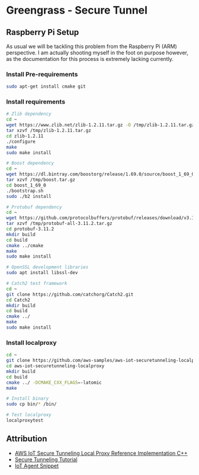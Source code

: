 # Greengrass - Secure Tunnel

## Raspberry Pi Setup

As usual we will be tackling this problem from the Raspberry Pi (ARM) perspective. I am actually shooting myself in the foot on purpose however, as the documentation for this process is extremely lacking currently.

### Install Pre-requirements

```bash
sudo apt-get install cmake git
```

### Install requirements

```bash
# Zlib dependency
cd ~
wget https://www.zlib.net/zlib-1.2.11.tar.gz -O /tmp/zlib-1.2.11.tar.gz
tar xzvf /tmp/zlib-1.2.11.tar.gz
cd zlib-1.2.11
./configure
make
sudo make install

# Boost dependency
cd ~
wget https://dl.bintray.com/boostorg/release/1.69.0/source/boost_1_69_0.tar.gz -O /tmp/boost.tar.gz
tar xzvf /tmp/boost.tar.gz
cd boost_1_69_0
./bootstrap.sh
sudo ./b2 install

# Protobuf dependency
cd ~
wget https://github.com/protocolbuffers/protobuf/releases/download/v3.11.2/protobuf-all-3.11.2.tar.gz -O /tmp/protobuf-all-3.11.2.tar.gz
tar xzvf /tmp/protobuf-all-3.11.2.tar.gz
cd protobuf-3.11.2
mkdir build
cd build
cmake ../cmake
make
sudo make install

# OpenSSL development libraries
sudo apt install libssl-dev

# Catch2 test framework
cd ~
git clone https://github.com/catchorg/Catch2.git
cd Catch2
mkdir build
cd build
cmake ../
make
sudo make install
```

### Install localproxy

```bash
cd ~
git clone https://github.com/aws-samples/aws-iot-securetunneling-localproxy
cd aws-iot-securetunneling-localproxy
mkdir build
cd build
cmake ../ -DCMAKE_CXX_FLAGS=-latomic
make

# Install binary
sudo cp bin/* /bin/

# Test localproxy
localproxytest
```

## Attribution

* [AWS IoT Secure Tunneling Local Proxy Reference Implementation C++](https://github.com/aws-samples/aws-iot-securetunneling-localproxy)
* [Secure Tunneling Tutorial](https://docs.aws.amazon.com/iot/latest/developerguide/secure-tunnel-tutorial.html)
* [IoT Agent Snippet](https://docs.aws.amazon.com/iot/latest/developerguide/agent-snippet.html)
